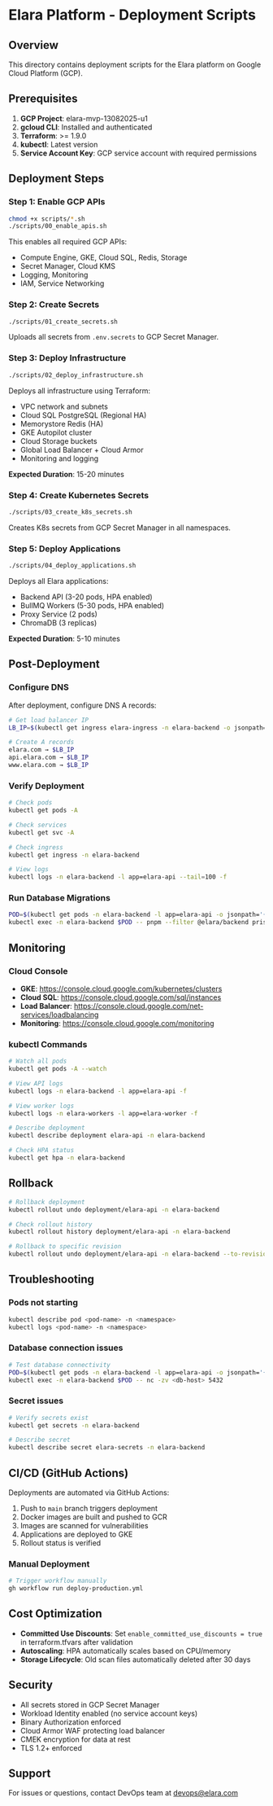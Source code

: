 # Elara Platform - Deployment Scripts

## Overview

This directory contains deployment scripts for the Elara platform on Google Cloud Platform (GCP).

## Prerequisites

1. **GCP Project**: elara-mvp-13082025-u1
2. **gcloud CLI**: Installed and authenticated
3. **Terraform**: >= 1.9.0
4. **kubectl**: Latest version
5. **Service Account Key**: GCP service account with required permissions

## Deployment Steps

### Step 1: Enable GCP APIs

```bash
chmod +x scripts/*.sh
./scripts/00_enable_apis.sh
```

This enables all required GCP APIs:
- Compute Engine, GKE, Cloud SQL, Redis, Storage
- Secret Manager, Cloud KMS
- Logging, Monitoring
- IAM, Service Networking

### Step 2: Create Secrets

```bash
./scripts/01_create_secrets.sh
```

Uploads all secrets from `.env.secrets` to GCP Secret Manager.

### Step 3: Deploy Infrastructure

```bash
./scripts/02_deploy_infrastructure.sh
```

Deploys all infrastructure using Terraform:
- VPC network and subnets
- Cloud SQL PostgreSQL (Regional HA)
- Memorystore Redis (HA)
- GKE Autopilot cluster
- Cloud Storage buckets
- Global Load Balancer + Cloud Armor
- Monitoring and logging

**Expected Duration**: 15-20 minutes

### Step 4: Create Kubernetes Secrets

```bash
./scripts/03_create_k8s_secrets.sh
```

Creates K8s secrets from GCP Secret Manager in all namespaces.

### Step 5: Deploy Applications

```bash
./scripts/04_deploy_applications.sh
```

Deploys all Elara applications:
- Backend API (3-20 pods, HPA enabled)
- BullMQ Workers (5-30 pods, HPA enabled)
- Proxy Service (2 pods)
- ChromaDB (3 replicas)

**Expected Duration**: 5-10 minutes

## Post-Deployment

### Configure DNS

After deployment, configure DNS A records:

```bash
# Get load balancer IP
LB_IP=$(kubectl get ingress elara-ingress -n elara-backend -o jsonpath='{.status.loadBalancer.ingress[0].ip}')

# Create A records
elara.com → $LB_IP
api.elara.com → $LB_IP
www.elara.com → $LB_IP
```

### Verify Deployment

```bash
# Check pods
kubectl get pods -A

# Check services
kubectl get svc -A

# Check ingress
kubectl get ingress -n elara-backend

# View logs
kubectl logs -n elara-backend -l app=elara-api --tail=100 -f
```

### Run Database Migrations

```bash
POD=$(kubectl get pods -n elara-backend -l app=elara-api -o jsonpath='{.items[0].metadata.name}')
kubectl exec -n elara-backend $POD -- pnpm --filter @elara/backend prisma migrate deploy
```

## Monitoring

### Cloud Console

- **GKE**: https://console.cloud.google.com/kubernetes/clusters
- **Cloud SQL**: https://console.cloud.google.com/sql/instances
- **Load Balancer**: https://console.cloud.google.com/net-services/loadbalancing
- **Monitoring**: https://console.cloud.google.com/monitoring

### kubectl Commands

```bash
# Watch all pods
kubectl get pods -A --watch

# View API logs
kubectl logs -n elara-backend -l app=elara-api -f

# View worker logs
kubectl logs -n elara-workers -l app=elara-worker -f

# Describe deployment
kubectl describe deployment elara-api -n elara-backend

# Check HPA status
kubectl get hpa -n elara-backend
```

## Rollback

```bash
# Rollback deployment
kubectl rollout undo deployment/elara-api -n elara-backend

# Check rollout history
kubectl rollout history deployment/elara-api -n elara-backend

# Rollback to specific revision
kubectl rollout undo deployment/elara-api -n elara-backend --to-revision=2
```

## Troubleshooting

### Pods not starting

```bash
kubectl describe pod <pod-name> -n <namespace>
kubectl logs <pod-name> -n <namespace>
```

### Database connection issues

```bash
# Test database connectivity
POD=$(kubectl get pods -n elara-backend -l app=elara-api -o jsonpath='{.items[0].metadata.name}')
kubectl exec -n elara-backend $POD -- nc -zv <db-host> 5432
```

### Secret issues

```bash
# Verify secrets exist
kubectl get secrets -n elara-backend

# Describe secret
kubectl describe secret elara-secrets -n elara-backend
```

## CI/CD (GitHub Actions)

Deployments are automated via GitHub Actions:

1. Push to `main` branch triggers deployment
2. Docker images are built and pushed to GCR
3. Images are scanned for vulnerabilities
4. Applications are deployed to GKE
5. Rollout status is verified

### Manual Deployment

```bash
# Trigger workflow manually
gh workflow run deploy-production.yml
```

## Cost Optimization

- **Committed Use Discounts**: Set `enable_committed_use_discounts = true` in terraform.tfvars after validation
- **Autoscaling**: HPA automatically scales based on CPU/memory
- **Storage Lifecycle**: Old scan files automatically deleted after 30 days

## Security

- All secrets stored in GCP Secret Manager
- Workload Identity enabled (no service account keys)
- Binary Authorization enforced
- Cloud Armor WAF protecting load balancer
- CMEK encryption for data at rest
- TLS 1.2+ enforced

## Support

For issues or questions, contact DevOps team at devops@elara.com
